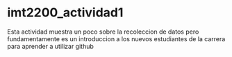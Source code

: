 # imt2200_actividad1
Esta actividad muestra un poco sobre la recoleccion de datos pero fundamentamente
es un introduccion a los nuevos estudiantes de la carrera para aprender a utilizar github
